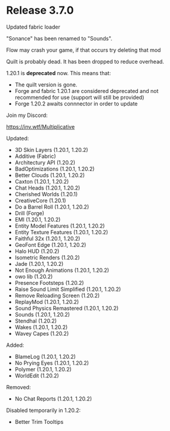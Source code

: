 # Release 3.7.0

Updated fabric loader

"Sonance" has been renamed to "Sounds".

Flow may crash your game, if that occurs try deleting that mod

Quilt is probably dead. It has been dropped to reduce overhead.

1.20.1 is **deprecated** now. This means that:
- The quilt version is gone.
- Forge and fabric 1.20.1 are considered deprecated and not recommended for use (support will still be provided)
- Forge 1.20.2 awaits connnector in order to update

Join my Discord:

https://inv.wtf/Multiplicative

Updated:
- 3D Skin Layers (1.20.1, 1.20.2)
- Additive (Fabric)
- Architectury API (1.20.2)
- BadOptimizations (1.20.1, 1.20.2)
- Better Clouds (1.20.1, 1.20.2)
- Caxton (1.20.1, 1.20.2)
- Chat Heads (1.20.1, 1.20.2)
- Cherished Worlds (1.20.1)
- CreativeCore (1.20.1)
- Do a Barrel Roll (1.20.1, 1.20.2)
- Drill (Forge)
- EMI (1.20.1, 1.20.2)
- Entity Model Features (1.20.1, 1.20.2)
- Entity Texture Features (1.20.1, 1.20.2)
- Faithful 32x (1.20.1, 1.20.2)
- GeoFont Edge (1.20.1, 1.20.2)
- Halo HUD (1.20.2)
- Isometric Renders (1.20.2)
- Jade (1.20.1, 1.20.2)
- Not Enough Animations (1.20.1, 1.20.2)
- owo lib (1.20.2)
- Presence Footsteps (1.20.2)
- Raise Sound Limit Simplified (1.20.1, 1.20.2)
- Remove Reloading Screen (1.20.2)
- ReplayMod (1.20.1, 1.20.2)
- Sound Physics Remastered (1.20.1, 1.20.2)
- Sounds (1.20.1, 1.20.2)
- Stendhal (1.20.2)
- Wakes (1.20.1, 1.20.2)
- Wavey Capes (1.20.2)

Added:
- BlameLog (1.20.1, 1.20.2)
- No Prying Eyes (1.20.1, 1.20.2)
- Polymer (1.20.1, 1.20.2)
- WorldEdit (1.20.2)

Removed:
- No Chat Reports (1.20.1, 1.20.2)

Disabled temporarily in 1.20.2:
- Better Trim Tooltips

